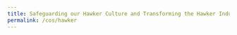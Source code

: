 ```yaml
---
title: Safeguarding our Hawker Culture and Transforming the Hawker Industry
permalink: /cos/hawker
---
```

